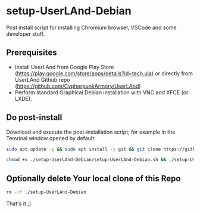 # setup-UserLAnd-Debian
Post install script for installing Chromium browser, VSCode and some developer stuff.

## Prerequisites
- Install UserLAnd from Google Play Store (https://play.google.com/store/apps/details?id=tech.ula) or directly from UserLAnd Github repo (https://github.com/CypherpunkArmory/UserLAnd)
- Perform standard Graphical Debian installation with VNC and XFCE (or LXDE).

## Do post-install
Download and execute the post-installation script; for example in the Temrinal window opened by default:

```bash
sudo apt update -y && sudo apt install -y git && git clone https://github.com/brian200508/setup-UserLAnd-Debian.git
```

```bash
chmod +x ./setup-UserLAnd-Debian/setup-UserLAnd-Debian.sh && ./setup-UserLAnd-Debian/setup-UserLAnd-Debian.sh
```

## Optionally delete Your local clone of this Repo
```bash
rm -rf ./setup-UserLAnd-Debian
```

That's it ;)

